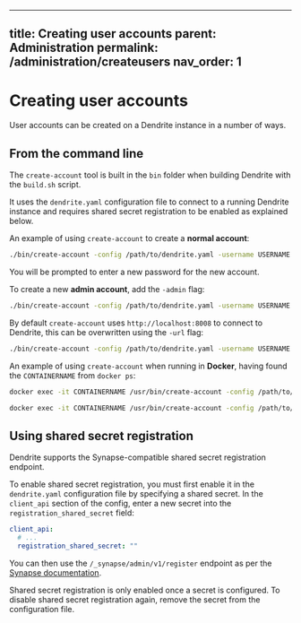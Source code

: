 
---
title: Creating user accounts
parent: Administration
permalink: /administration/createusers
nav_order: 1
---

# Creating user accounts

User accounts can be created on a Dendrite instance in a number of ways.

## From the command line

The `create-account` tool is built in the `bin` folder when building Dendrite with
the `build.sh` script.

It uses the `dendrite.yaml` configuration file to connect to a running Dendrite instance and requires 
shared secret registration to be enabled as explained below.

An example of using `create-account` to create a **normal account**:

```bash
./bin/create-account -config /path/to/dendrite.yaml -username USERNAME
```

You will be prompted to enter a new password for the new account.

To create a new **admin account**, add the `-admin` flag:

```bash
./bin/create-account -config /path/to/dendrite.yaml -username USERNAME -admin
```

By default `create-account` uses `http://localhost:8008` to connect to Dendrite, this can be overwritten using 
the `-url` flag:

```bash
./bin/create-account -config /path/to/dendrite.yaml -username USERNAME -url https://localhost:8448
```

An example of using `create-account` when running in **Docker**, having found the `CONTAINERNAME` from `docker ps`:

```bash
docker exec -it CONTAINERNAME /usr/bin/create-account -config /path/to/dendrite.yaml -username USERNAME
```
```bash
docker exec -it CONTAINERNAME /usr/bin/create-account -config /path/to/dendrite.yaml -username USERNAME -admin
```

## Using shared secret registration

Dendrite supports the Synapse-compatible shared secret registration endpoint.

To enable shared secret registration, you must first enable it in the `dendrite.yaml`
configuration file by specifying a shared secret. In the `client_api` section of the config,
enter a new secret into the `registration_shared_secret` field:

```yaml
client_api:
  # ...
  registration_shared_secret: ""
```

You can then use the `/_synapse/admin/v1/register` endpoint as per the
[Synapse documentation](https://matrix-org.github.io/synapse/latest/admin_api/register_api.html).

Shared secret registration is only enabled once a secret is configured. To disable shared
secret registration again, remove the secret from the configuration file.
